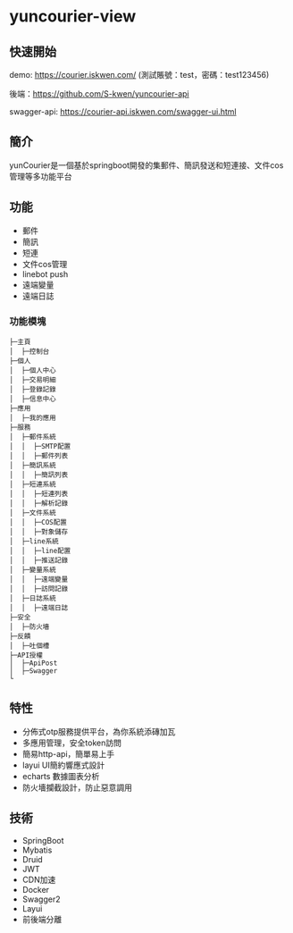 # yuncourier-view
## 快速開始
demo: https://courier.iskwen.com/
(測試賬號：test，密碼：test123456)

後端：https://github.com/S-kwen/yuncourier-api

swagger-api: https://courier-api.iskwen.com/swagger-ui.html

## 簡介
yunCourier是一個基於springboot開發的集郵件、簡訊發送和短連接、文件cos管理等多功能平台
## 功能
* 郵件
* 簡訊
* 短連
* 文件cos管理
* linebot push
* 遠端變量
* 遠端日誌

### 功能模塊
```
├─主頁
│  ├─控制台
├─個人
│  ├─個人中心
│  ├─交易明細
│  ├─登錄記錄
│  ├─信息中心
├─應用
│  ├─我的應用
├─服務
│  ├─郵件系統
│  │  ├─SMTP配置
│  │  ├─郵件列表
│  ├─簡訊系統
│  │  ├─簡訊列表
│  ├─短連系統
│  │  ├─短連列表
│  │  ├─解析記錄
│  ├─文件系統
│  │  ├─COS配置
│  │  ├─對象儲存
│  ├─line系統
│  │  ├─line配置
│  │  ├─推送記錄
│  ├─變量系統
│  │  ├─遠端變量
│  │  ├─訪問記錄
│  ├─日誌系統
│  │  ├─遠端日誌
├─安全
│  ├─防火墻
├─反饋
│  ├─吐個槽
├─API授權
│  ├─ApiPost
│  ├─Swagger
└
```
## 特性
* 分佈式otp服務提供平台，為你系統添磚加瓦
* 多應用管理，安全token訪問
* 簡易http-api，簡單易上手
* layui UI簡約響應式設計
* echarts 數據圖表分析
* 防火墻攔截設計，防止惡意調用
## 技術
* SpringBoot
* Mybatis
* Druid
* JWT
* CDN加速
* Docker
* Swagger2
* Layui
* 前後端分離


